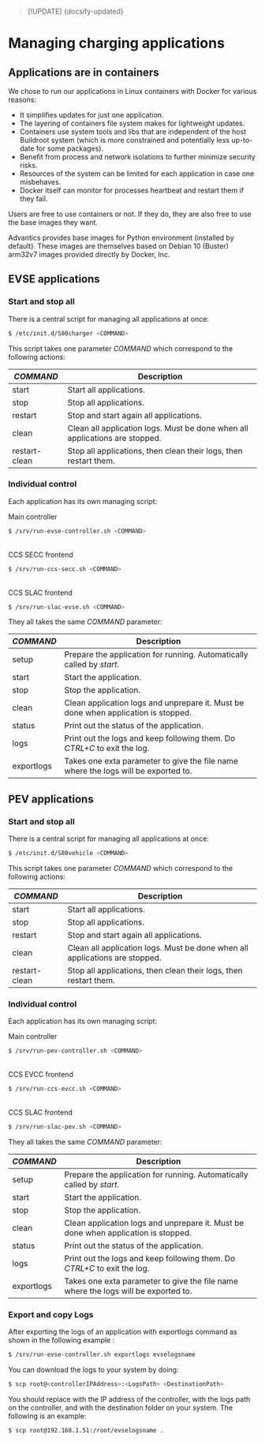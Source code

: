 > [!UPDATE] {docsify-updated}
# Managing charging applications

## Applications are in containers

We chose to run our applications in Linux containers with Docker for various reasons:

* It simplifies updates for just one application.
* The layering of containers file system makes for lightweight updates.
* Containers use system tools and libs that are independent of the host Buildroot system (which is
more constrained and potentially less up-to-date for some packages).
* Benefit from process and network isolations to further minimize security risks.
* Resources of the system can be limited for each application in case one misbehaves.
* Docker itself can monitor for processes heartbeat and restart them if they fail.

Users are free to use containers or not. If they do, they are also free to use the base images they
want.

Advantics provides base images for Python environment (installed by default). These images are themselves based on Debian 10 (Buster) arm32v7 images provided
directly by Docker, Inc.

## EVSE applications

### Start and stop all

There is a central script for managing all applications at once:
```bash
$ /etc/init.d/S80charger <COMMAND>
```

This script takes one parameter _COMMAND_ which correspond to the following actions:

| **_COMMAND_** | Description |
|---|---|
| start | Start all applications. |
| stop | Stop all applications. |
| restart | Stop and start again all applications. |
| clean | Clean all application logs. Must be done when all applications are stopped. |
| restart-clean | Stop all applications, then clean their logs, then restart them. |

### Individual control

Each application has its own managing script:

<figcaption>Main controller</figcaption>

```bash
$ /srv/run-evse-controller.sh <COMMAND>
```
<br/>
<figcaption>CCS SECC frontend</figcaption>

```bash
$ /srv/run-ccs-secc.sh <COMMAND>
```
<br/>
<figcaption>CCS SLAC frontend</figcaption>

```bash
$ /srv/run-slac-evse.sh <COMMAND>
```

They all takes the same _COMMAND_ parameter:

| **_COMMAND_** | Description |
|---|---|
| setup | Prepare the application for running. Automatically called by _start_. |
| start | Start the application. |
| stop | Stop the application. |
| clean | Clean application logs and unprepare it. Must be done when application is stopped. |
| status | Print out the status of the application. |
| logs | Print out the logs and keep following them. Do _CTRL+C_ to exit the log. |
| exportlogs | Takes one exta parameter to give the file name where the logs will be exported to. |

## PEV applications

### Start and stop all

There is a central script for managing all applications at once:
```bash
$ /etc/init.d/S80vehicle <COMMAND>
```

This script takes one parameter _COMMAND_ which correspond to the following actions:

| **_COMMAND_** | Description |
|---|---|
| start | Start all applications.
| stop | Stop all applications.
| restart | Stop and start again all applications.
| clean | Clean all application logs. Must be done when all applications are stopped.
| restart-clean | Stop all applications, then clean their logs, then restart them.

### Individual control

Each application has its own managing script:

<figcaption>Main controller</figcaption>

```bash
$ /srv/run-pev-controller.sh <COMMAND>
```
<br/>
<figcaption>CCS EVCC frontend</figcaption>

```bash
$ /srv/run-ccs-evcc.sh <COMMAND>
```
<br/>
<figcaption>CCS SLAC frontend</figcaption>

```bash
$ /srv/run-slac-pev.sh <COMMAND>
```

They all takes the same _COMMAND_ parameter:

| **_COMMAND_** | Description |
|---|---|
| setup | Prepare the application for running. Automatically called by _start_.
| start | Start the application.
| stop | Stop the application.
| clean | Clean application logs and unprepare it. Must be done when application is stopped.
| status | Print out the status of the application.
| logs | Print out the logs and keep following them. Do _CTRL+C_ to exit the log.
| exportlogs | Takes one exta parameter to give the file name where the logs will be exported to.

### Export and copy Logs

After exporting the logs of an application with exportlogs command as shown in the following example :

```bash
$ /srv/run-evse-controller.sh exportlogs evselogsname
```

You can download the logs to your system by doing:

```bash
$ scp root@<controllerIPAddress>:<LogsPath> <DestinationPath>
```
You should replace <controllerIPAddress> with the IP address of the controller, <LogsPath> with the logs path on the controller, and <DestinationPath> with the destination folder on your system. The following is an example:
```bash
$ scp root@192.168.1.51:/root/evselogsname .
```
